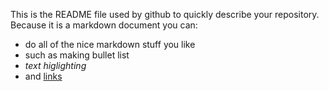 This is the README file used by github to quickly describe your repository. 
Because it is a markdown document you can:

* do all of the nice markdown stuff you like
* such as making bullet list
* *text higlighting*
* and [links](http://lmgtfy.com/?q=markdown+cheat+sheet)